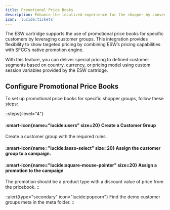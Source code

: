 ```yaml
---
title: Promotional Price Books
description: Enhance the localized experience for the shopper by converting front-end prices into localized prices.
icon: 'lucide:tickets'
---
```


The ESW cartridge supports the use of promotional price books for specific customers by leveraging customer groups. This integration provides flexibility to show targeted pricing by combining ESW’s pricing capabilities with SFCC’s native promotion engine. <br>

With this feature, you can deliver special pricing to defined customer segments based on country, currency, or pricing model using custom session variables provided by the ESW cartridge.

## Configure Promotional Price Books

To set up promotional price books for specific shopper groups, follow these steps:

::steps{:level="4"}
  #### :smart-icon{name="lucide:users" size=20} Create a Customer Group

  Create a customer group with the required rules.

  #### :smart-icon{name="lucide:lasso-select" size=20} Assign the customer group to a campaign.


  #### :smart-icon{name="lucide:square-mouse-pointer" size=20} Assign a promotion to the campaign

  The promotion should be a product type with a discount value of price from the pricebook.
::

::alert{type="secondary" icon="lucide:popcorn"}
  Find the demo customer groups meta in the meta folder.
::
